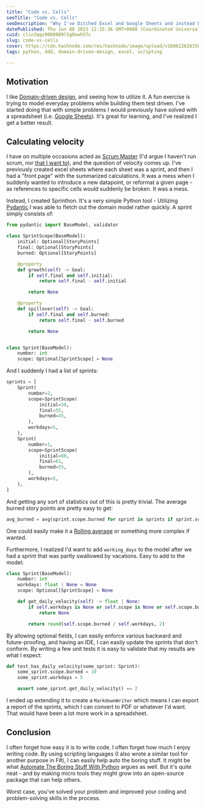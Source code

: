 ```yaml
---
title: "Code vs. Cells"
seoTitle: "Code vs. Cells"
seoDescription: "Why I've Ditched Excel and Google Sheets and instead built small domain models."
datePublished: Thu Jun 08 2023 12:15:36 GMT+0000 (Coordinated Universal Time)
cuid: clin3qqz9000009l5g8owh57c
slug: code-vs-cells
cover: https://cdn.hashnode.com/res/hashnode/image/upload/v1686226283587/5a72b35b-8b0f-43a3-a2ca-e6c1bd62468e.jpeg
tags: python, ddd, domain-driven-design, excel, scripting

---
```


## Motivation

I like [Domain-driven design](https://en.wikipedia.org/wiki/Domain-driven_design), and seeing how to utilize it. A fun exercise is trying to model everyday problems while building them test driven. I've started doing that with simple problems I would previously have solved with a spreadsheet (i.e. [Google Sheets](https://www.google.com/sheets/about/)). It's great for learning, and I've realized I get a better result.

## Calculating velocity

I have on multiple occasions acted as [Scrum Master](https://www.scrum.org/resources/what-is-a-scrum-master) (I'd argue I haven't run scrum, nor [that I want to](https://www.youtube.com/watch?v=hxXmTnb3mFU&t=448s)), and the question of velocity comes up. I've previously created excel sheets where each sheet was a sprint, and then I had a "front page" with the summarized calculations. It was a mess when I suddenly wanted to introduce a new datapoint, or reformat a given page - as references to specific cells would suddenly be broken. It was a mess.

Instead, I created Sprinthon. It's a very simple Python tool - Utilizing [Pydantic](https://pydantic.dev/) I was able to fletch out the domain model rather quickly. A sprint simply consists of:  

```python
from pydantic import BaseModel, validator

class SprintScope(BaseModel):
    initial: Optional[StoryPoints]
    final: Optional[StoryPoints]
    burned: Optional[StoryPoints]

    @property
    def growth(self) -> Goal:
        if self.final and self.initial:
            return self.final - self.initial

        return None

    @property
    def spillover(self) -> Goal:
        if self.final and self.burned:
            return self.final - self.burned

        return None


class Sprint(BaseModel):
    number: int
    scope: Optional[SprintScope] = None
```

And I suddenly I had a list of sprints:  

```python
sprints = [
    Sprint(
        number=2,
        scope=SprintScope(
            initial=50,
            final=55,
            burned=45,
        ),
        workdays=5,
    ),
    Sprint(
        number=1,
        scope=SprintScope(
            initial=60,
            final=61,
            burned=55,
        ),
        workdays=5,
    ),
]
```

And getting any sort of statistics out of this is pretty trivial. The average burned story points are pretty easy to get:

```python
avg_burned = avg(sprint.scope.burned for sprint in sprints if sprint.scope),
```

One could easily make it a [Rolling average](https://en.wikipedia.org/wiki/Moving_average) or something more complex if wanted.

Furthermore, I realized I'd want to add `working_days` to the model after we had a sprint that was partly swallowed by vacations. Easy to add to the model:

```python
class Sprint(BaseModel):
    number: int
    workdays: float | None = None
    scope: Optional[SprintScope] = None

    def get_daily_velocity(self) -> float | None:
        if self.workdays is None or self.scope is None or self.scope.burned is None:
            return None

        return round(self.scope.burned / self.workdays, 2)
```

By allowing optional fields, I can easily enforce various backward and future-proofing, and having an IDE, I can easily update the sprints that don't conform. By writing a few unit tests it is easy to validate that my results are what I expect:

```python
def test_has_daily_velocity(some_sprint: Sprint):
    some_sprint.scope.burned = 10
    some_sprint.workdays = 5

    assert some_sprint.get_daily_velocity() == 2
```

I ended up extending it to create a `MarkdownWriter` which means I can export a report of the sprints, which I can convert to PDF or whatever I'd want. That would have been a lot more work in a spreadsheet.

## Conclusion

I often forget how easy it is to write code. I often forget how much I enjoy writing code. By using scripting languages (I also wrote a similar tool for another purpose in F#), I can easily help auto the boring stuff. It might be what [Automate The Boring Stuff With Python](https://automatetheboringstuff.com/) argues as well. But it's quite neat - and by making micro tools they might grow into an open-source package that can help others.

Worst case, you've solved your problem and improved your coding and problem-solving skills in the process.